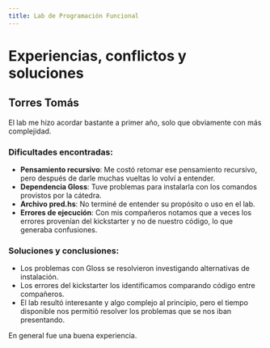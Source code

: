 ```yaml
---
title: Lab de Programación Funcional
---
```


# Experiencias, conflictos y soluciones

## Torres Tomás ##

El lab me hizo acordar bastante a primer año, solo que obviamente con más complejidad. 

### Dificultades encontradas:
- **Pensamiento recursivo**: Me costó retomar ese pensamiento recursivo, pero después de darle muchas vueltas lo volví a entender.
- **Dependencia Gloss**: Tuve problemas para instalarla con los comandos provistos por la cátedra.
- **Archivo pred.hs**: No terminé de entender su propósito o uso en el lab.
- **Errores de ejecución**: Con mis compañeros notamos que a veces los errores provenían del kickstarter y no de nuestro código, lo que generaba confusiones.

### Soluciones y conclusiones:
- Los problemas con Gloss se resolvieron investigando alternativas de instalación.
- Los errores del kickstarter los identificamos comparando código entre compañeros.
- El lab resultó interesante y algo complejo al principio, pero el tiempo disponible nos permitió resolver los problemas que se nos iban presentando.

En general fue una buena experiencia.